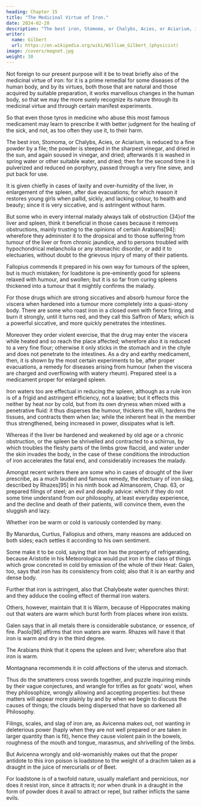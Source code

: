 ```yaml
---
heading: Chapter 15
title: "The Medicinal Virtue of Iron."
date: 2024-02-20
description: "The best iron, Stomoma, or Chalybs, Acies, or Aciarium, is reduced to a fine powder by a file"
writer:
  name: Gilbert
  url: https://en.wikipedia.org/wiki/William_Gilbert_(physicist)
image: /covers/magnet.jpg
weight: 30
---
```



Not foreign to our present purpose will it be to treat briefly also of the medicinal virtue of iron: for it is a prime remedial for some diseases of the human body, and by its virtues, both those that are natural and those acquired by suitable preparation, it works marvellous changes in the human body, so that we may the more surely recognize its nature through its medicinal virtue and through certain manifest experiments. 

So that even those tyros in medicine who abuse this most famous medicament may learn to prescribe it with better judgment for the healing of the sick, and not, as too often they use it, to their harm. 

The best iron, Stomoma, or Chalybs, Acies, or Aciarium, is reduced to a fine powder by a file; the powder is steeped in the sharpest vinegar, and dried in the sun, and again soused in vinegar, and dried; afterwards it is washed in spring water or other suitable water, and dried; then for the second time it is pulverized and reduced on porphyry, passed through a very fine sieve, and put back for use. 

It is given chiefly in cases of laxity and over-humidity of the liver, in enlargement of the spleen, after due evacuations; for which reason it restores young girls when pallid, sickly, and lacking colour, to health and beauty; since it is very siccative, and is astringent without harm. 

But some who in every internal malady always talk of obstruction {34}of the liver and spleen, think it beneficial in those cases because it removes obstructions, mainly trusting to the opinions of certain Arabians[94]: wherefore they administer it to the dropsical and to those suffering from tumour of the liver or from chronic jaundice, and to persons troubled with hypochondrical melancholia or any stomachic disorder, or add it to electuaries, without doubt to the grievous injury of many of their patients. 

Fallopius commends it prepared in his own way for tumours of the spleen, but is much mistaken; for loadstone is pre-eminently good for spleens relaxed with humour, and swollen; but it is so far from curing spleens thickened into a tumour that it mightily confirms the malady. 

For those drugs which are strong siccatives and absorb humour force the viscera when hardened into a tumour more completely into a quasi-stony body. There are some who roast iron in a closed oven with fierce firing, and burn it strongly, until it turns red, and they call this Saffron of Mars; which is a powerful siccative, and more quickly penetrates the intestines. 

Moreover they order violent exercise, that the drug may enter the viscera while heated and so reach the place affected; wherefore also it is reduced to a very fine flour; otherwise it only sticks in the stomach and in the chyle and does not penetrate to the intestines. As a dry and earthy medicament, then, it is shown by the most certain experiments to be, after proper evacuations, a remedy for diseases arising from humour (when the viscera are charged and overflowing with watery rheum). Prepared steel is a medicament proper for enlarged spleen. 

Iron waters too are effectual in reducing the spleen, although as a rule iron is of a frigid and astringent efficiency, not a laxative; but it effects this neither by heat nor by cold, but from its own dryness when mixed with a penetrative fluid: it thus disperses the humour, thickens the villi, hardens the tissues, and contracts them when lax; while the inherent heat in the member thus strengthened, being increased in power, dissipates what is left. 

Whereas if the liver be hardened and weakened by old age or a chronic obstruction, or the spleen be shrivelled and contracted to a schirrus, by which troubles the fleshy parts of the limbs grow flaccid, and water under the skin invades the body, in the case of these conditions the introduction of iron accelerates the fatal end, and considerably increases the malady. 

Amongst recent writers there are some who in cases of drought of the liver prescribe, as a much lauded and famous remedy, the electuary of iron slag, described by Rhazes[95] in his ninth book ad Almansorem, Chap. 63, or prepared filings of steel; an evil and deadly advice: which if they do not some time understand from our philosophy, at least everyday experience, and the decline and death of their patients, will convince them, even the sluggish and lazy. 

Whether iron be warm or cold is variously contended by many. 

By Manardus, Curtius, Fallopius and others, many reasons are adduced on both sides; each settles it according to his own sentiment. 

Some make it to be cold, saying that iron has the property of refrigerating, because Aristotle in his Meteorologica would put iron in the class of things which grow concreted in cold by emission of the whole of their Heat: Galen, too, says that iron has its consistency from cold; also that it is an earthy and dense body. 

Further that iron is astringent, also that Chalybeate water quenches thirst: and they adduce the cooling effect of thermal iron waters. 

Others, however, maintain that it is Warm, because of Hippocrates making out that waters are warm which burst forth from places where iron exists. 

Galen says that in all metals there is considerable substance, or essence, of fire. Paolo[96] affirms that iron waters are warm. Rhazes will have it that iron is warm and dry in the third degree. 

The Arabians think that it opens the spleen and liver; wherefore also that iron is warm. 

Montagnana recommends it in cold affections of the uterus and stomach. 

Thus do the smatterers cross swords together, and puzzle inquiring minds by their vague conjectures, and wrangle for trifles as for goats' wool, when they philosophize, wrongly allowing and accepting properties: but these matters will appear more plainly by and by when we begin to discuss the causes of things; the clouds being dispersed that have so darkened all Philosophy.

Filings, scales, and slag of iron are, as Avicenna makes out, not wanting in deleterious power (haply when they are not well prepared or are taken in larger quantity than is fit), hence they cause violent pain in the bowels, roughness of the mouth and tongue, marasmus, and shrivelling of the limbs. 

But Avicenna wrongly and old-womanishly makes out that the proper antidote to this iron poison is loadstone to the weight of a drachm taken as a draught in the juice of mercurialis or of Beet.

For loadstone is of a twofold nature, usually malefiant and pernicious, nor does it resist iron, since it attracts it; nor when drunk in a draught in the form of powder does it avail to attract or repel, but rather inflicts the same evils.
